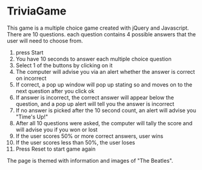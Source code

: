 # TriviaGame

This game is a multiple choice game created with jQuery and Javascript. There are 10 questions. each question contains 4 possible answers that the user will need to choose from.

1. press Start
2. You have 10 seconds to answer each multiple choice question
3. Select 1 of the buttons by clicking on it
4. The computer will advise you via an alert whether the answer is correct on incorrect
5. If correct, a pop up window will pop up stating so and moves on to the next question after you click ok
5. If answer is incorrect, the correct answer will appear below the question, and a pop up alert will tell you the answer is incorrect
6. If no answer is picked after the 10 second count, an alert will advise you "Time's Up!"
7. After all 10 questions were asked, the computer will tally the score and will advise you if you won or lost
8. If the user scores 50% or more correct answers, user wins
9. If the user scores less than 50%, the user loses
10. Press Reset to start game again

The page is themed with information and images of "The Beatles".
